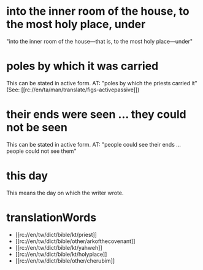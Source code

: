 # into the inner room of the house, to the most holy place, under

"into the inner room of the house—that is, to the most holy place—under"

# poles by which it was carried

This can be stated in active form. AT: "poles by which the priests carried it" (See: [[rc://en/ta/man/translate/figs-activepassive]])

# their ends were seen ... they could not be seen

This can be stated in active form. AT: "people could see their ends ... people could not see them"

# this day

This means the day on which the writer wrote.

# translationWords

* [[rc://en/tw/dict/bible/kt/priest]]
* [[rc://en/tw/dict/bible/other/arkofthecovenant]]
* [[rc://en/tw/dict/bible/kt/yahweh]]
* [[rc://en/tw/dict/bible/kt/holyplace]]
* [[rc://en/tw/dict/bible/other/cherubim]]